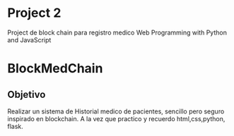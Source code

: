 # Project 2
Project de block chain para registro medico 
Web Programming with Python and JavaScript
# BlockMedChain
## Objetivo
Realizar un sistema de Historial medico de pacientes, sencillo pero seguro inspirado en blockchain. A la vez que practico y recuerdo html,css,python, flask.
